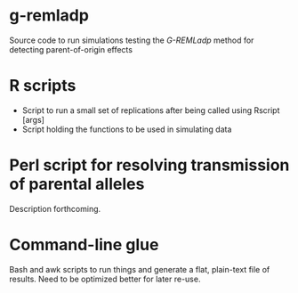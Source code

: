 # g-remladp
Source code to run simulations testing the *G-REMLadp* method for detecting parent-of-origin effects 

# R scripts
- Script to run a small set of replications after being called using Rscript [args] 
- Script holding the functions to be used in simulating data

# Perl script for resolving transmission of parental alleles 
Description forthcoming.

# Command-line glue
Bash and awk scripts to run things and generate a flat, plain-text file of results. Need to be optimized better for later re-use. 
